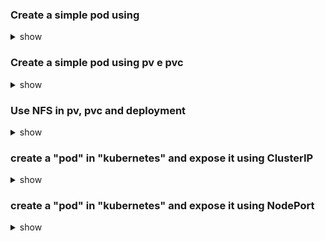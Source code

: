 ### Create a simple pod using 
</p>
</details>

<details><summary>show</summary>
<p>

```bash
apiVersion: v1
kind: Pod
metadata:
  name: test-app-emptydir
spec:
  containers:
  - image: nginx
    name: test-container
    volumeMounts:
    - mountPath: /cache
      name: cache-volume
  volumes:
  - name: cache-volume
    emptyDir:
      sizeLimit: 500Mi
```

the volume will be mounted on the node where the pod is running, in the var/lib/kubernetes/pods/ folder
</p>
</details>

### Create a simple pod using pv e pvc

<details><summary>show</summary>
<p>

```bash
apiVersion: v1
kind: PersistentVolume
metadata:
  name: my-pv
  labels:
    type: local
spec:
  storageClassName: manual
  capacity:
    storage: 5Gi
  accessModes:
    - ReadWriteOnce
  hostPath:
    path: "/mnt/data"
---
apiVersion: v1
kind: PersistentVolumeClaim
metadata:
  name: my-pvc
spec:
  storageClassName: manual
  accessModes:
    - ReadWriteOnce
  resources:
    requests:
      storage: 5Gi
---
apiVersion: v1
kind: Pod
metadata:
  name: my-pod
spec:
  volumes:
    - name: my-pv
      persistentVolumeClaim:
        claimName: my-pvc
  containers:
    - name: task-pv-container
      image: nginx
      ports:
        - containerPort: 80
          name: "http-server"
      volumeMounts:
        - mountPath: "/usr/share/nginx/html"
          name: my-pv
```
</p>
</details>

### Use NFS in pv, pvc and deployment
<details><summary>show</summary>
<p>

```bash
apiVersion: v1
kind: PersistentVolume
metadata:
  name: nfs-pv
spec:
  capacity:
    storage: 5Gi
  volumeMode: Filesystem
  accessModes:
    - ReadWriteMany
  persistentVolumeReclaimPolicy: Retain
  nfs:
    path: /opt/kubernetes
    server: 172.31.31.21
---
apiVersion: v1
kind: PersistentVolumeClaim
metadata:
  name: nfs-pvc
spec:
  accessModes:
    - ReadWriteMany
  storageClassName: ""
  resources:
    requests:
      storage: 5Gi
  volumeName: nfs-pv
---
apiVersion: apps/v1
kind: Deployment
metadata:
  name: nginx-deployment
  labels:
    app: nginx
spec:
  replicas: 3
  selector:
    matchLabels:
      app: nginx
  template:
    metadata:
      labels:
        app: nginx
    spec:
      containers:
      - name: nginx
        image: nginx:1.14.2
        ports:
        - containerPort: 80
        volumeMounts:
            # name must match the volume name below
            - name: nfs
              mountPath: "/usr/share/nginx/html"
      volumes:
      - name: nfs
        persistentVolumeClaim:
          claimName: nfs-pvc
```

</p>
</details>

### create a "pod" in "kubernetes" and expose it using ClusterIP

<details><summary>show</summary>
<p>

```bash
# Create CLI:
$ kubectl run app-nginx --port=80 --image=ngnix
$ kubectl expose pod app-nginx --port=80 --target-port=80

# Create yaml:
apiVersion: v1
kind: Pod
metadata:
  creationTimestamp: null
  labels:
    run: my-app-nginx
  name: my-app-nginx
spec:
  containers:
  - image: nginx
    name: my-app-nginx
    ports:
    - containerPort: 80
    resources: {}
  dnsPolicy: ClusterFirst
  restartPolicy: Always
status: {}
---
apiVersion: v1
kind: Service
metadata:
  creationTimestamp: "2023-10-14T00:27:56Z"
  labels:
    run: my-app-nginx
  name: my-app-nginx
  namespace: default
  resourceVersion: "47591"
  uid: 609321c9-1ef6-4526-83af-8ea16510a3f8
spec:
  clusterIP: 10.106.245.99
  clusterIPs:
  - 10.106.245.99
  internalTrafficPolicy: Cluster
  ipFamilies:
  - IPv4
  ipFamilyPolicy: SingleStack
  ports:
  - port: 80
    protocol: TCP
    targetPort: 80
  selector:
    run: my-app-nginx
  sessionAffinity: None
  type: ClusterIP
status:
  loadBalancer: {}
```

</p>
</details>

### create a "pod" in "kubernetes" and expose it using NodePort

<details><summary>show</summary>
<p>

```bash

# Create yaml:
apiVersion: v1
kind: Pod
metadata:
  creationTimestamp: null
  labels:
    run: my-app-nginx
  name: my-app-nginx
spec:
  containers:
  - image: nginx
    name: my-app-nginx
    ports:
    - containerPort: 80
    resources: {}
  dnsPolicy: ClusterFirst
  restartPolicy: Always
status: {}
---
apiVersion: v1
kind: Service
metadata:
  creationTimestamp: "2023-10-14T00:27:56Z"
  labels:
    run: my-app-nginx
  name: my-app-nginx
  namespace: default
  resourceVersion: "47591"
  uid: 609321c9-1ef6-4526-83af-8ea16510a3f8
spec:
  clusterIP: 10.106.245.99
  clusterIPs:
  - 10.106.245.99
  internalTrafficPolicy: Cluster
  ipFamilies:
  - IPv4
  ipFamilyPolicy: SingleStack
  ports:
  - port: 80
    protocol: TCP
    targetPort: 80
  selector:
    run: my-app-nginx
  sessionAffinity: None
  type: NodePort
status:
  loadBalancer: {}
```

</p>
</details>